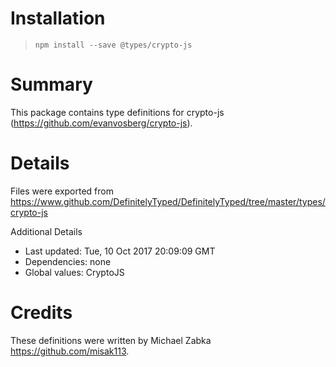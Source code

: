 # Installation
> `npm install --save @types/crypto-js`

# Summary
This package contains type definitions for crypto-js (https://github.com/evanvosberg/crypto-js).

# Details
Files were exported from https://www.github.com/DefinitelyTyped/DefinitelyTyped/tree/master/types/crypto-js

Additional Details
 * Last updated: Tue, 10 Oct 2017 20:09:09 GMT
 * Dependencies: none
 * Global values: CryptoJS

# Credits
These definitions were written by Michael Zabka <https://github.com/misak113>.
